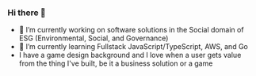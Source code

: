### Hi there 👋

- 🔭 I’m currently working on software solutions in the Social domain of ESG (Environmental, Social, and Governance)
- 🌱 I’m currently learning Fullstack JavaScript/TypeScript, AWS, and Go
- I have a game design background and I love when a user gets value from the thing I've built, be it a business solution or a game
